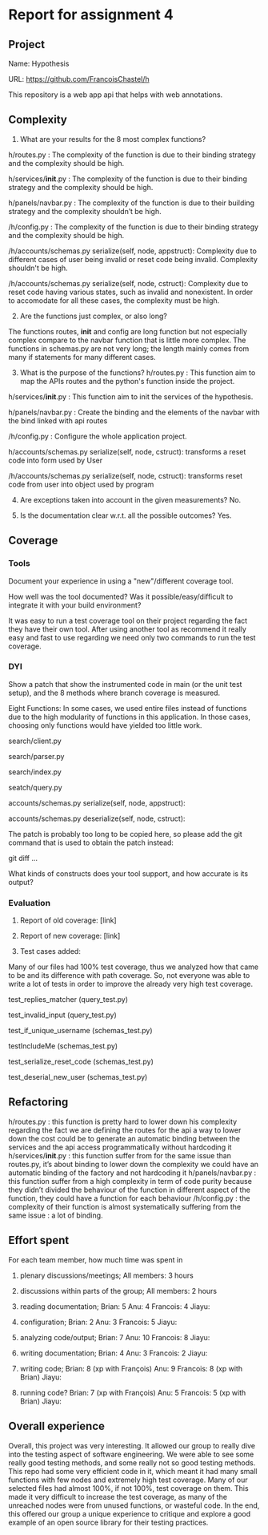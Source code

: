 # Report for assignment 4

## Project

Name: Hypothesis

URL: https://github.com/FrancoisChastel/h

This repository is a web app api that helps with web annotations.

## Complexity

1. What are your results for the 8 most complex functions?

h/routes.py : The complexity of the function is due to their binding strategy and the complexity should be high. 

h/services/__init__.py : The complexity of the function is due to their binding strategy and the complexity should be high. 

h/panels/navbar.py : The complexity of the function is due to their building strategy and the complexity shouldn’t  be high.

/h/config.py : The complexity of the function is due to their binding strategy and the complexity should be high.

/h/accounts/schemas.py serialize(self, node, appstruct): Complexity due to different cases of user being invalid or reset code being invalid. Complexity shouldn't be high. 

/h/accounts/schemas.py serialize(self, node, cstruct): Complexity due to reset code having various states, such as invalid and nonexistent. In order to accomodate for all these cases, the complexity must be high. 

2. Are the functions just complex, or also long?

The functions routes, __init__ and config are long function but not especially complex compare to the navbar function that is little more complex. The functions in schemas.py are not very long; the length mainly comes from many if statements for many different cases. 

3. What is the purpose of the functions?
h/routes.py : This function aim to map the APIs routes and the python's function inside the project.

h/services/__init__.py : This function aim to init the services of the hypothesis. 

h/panels/navbar.py : Create the binding and the elements of the navbar with the bind linked with api routes

/h/config.py : Configure the whole application project.

h/accounts/schemas.py serialize(self, node, cstruct): transforms a reset code into form used by User

/h/accounts/schemas.py serialize(self, node, cstruct): transforms reset code from user into object used by program

4. Are exceptions taken into account in the given measurements?
No.

5. Is the documentation clear w.r.t. all the possible outcomes?
Yes.


## Coverage

### Tools

Document your experience in using a "new"/different coverage tool.

How well was the tool documented? Was it possible/easy/difficult to
integrate it with your build environment?

It was easy to run a test coverage tool on their project regarding the fact they have their own tool. After using another tool as recommend it really easy and fast to use regarding we need only two commands to run the test coverage.

### DYI


Show a patch that show the instrumented code in main (or the unit test setup), and the 8 methods where branch coverage is measured.


Eight Functions:
In some cases, we used entire files instead of functions due to the high modularity of functions in this application. In those cases, choosing only functions would have yielded too little work. 

search/client.py

search/parser.py

search/index.py

seatch/query.py

accounts/schemas.py serialize(self, node, appstruct):

accounts/schemas.py deserialize(self, node, cstruct):

The patch is probably too long to be copied here, so please add the git command that is used to obtain the patch instead:

git diff ...

What kinds of constructs does your tool support, and how accurate is its output?



### Evaluation

1. Report of old coverage: [link]

2. Report of new coverage: [link]

3. Test cases added:
	
Many of our files had 100% test coverage, thus we analyzed how that came to be and its difference with path coverage. So, not everyone was able to write a lot of tests in order to improve the already very high test coverage.

test_replies_matcher (query_test.py)

test_invalid_input (query_test.py)

test_if_unique_username (schemas_test.py)

testIncludeMe (schemas_test.py)

test_serialize_reset_code (schemas_test.py)

test_deserial_new_user (schemas_test.py)



## Refactoring
h/routes.py : this function is pretty hard to lower down his complexity regarding the fact we are defining the routes for the api a way to lower down the cost could be to generate an automatic binding between the services and the api access programmatically without hardcoding it 
h/services/__init__.py : this function suffer from for the same issue than routes.py, it’s about binding to lower down the complexity we could have an automatic binding of the factory and not hardcoding it 
h/panels/navbar.py : this function suffer from a high complexity in term of code purity because they didn’t divided the behaviour of the function in different aspect of the function, they could have a function for each behaviour 
/h/config.py : the complexity of their function is almost systematically suffering from the same issue : a lot of binding.


## Effort spent

For each team member, how much time was spent in

1. plenary discussions/meetings;
	All members: 3 hours

2. discussions within parts of the group;
	All members: 2 hours

3. reading documentation;
	Brian: 5
	Anu: 4
	Francois: 4
	Jiayu:

4. configuration;
	Brian: 2
	Anu: 3
	Francois: 5
	Jiayu:

5. analyzing code/output;
	Brian: 7
	Anu: 10
	Francois: 8
	Jiayu:


6. writing documentation;
	Brian: 4
	Anu: 3
	Francois: 2
	Jiayu:


7. writing code;
	Brian: 8 (xp with François)
	Anu: 9
	Francois: 8 (xp with Brian)
	Jiayu:


8. running code?
	Brian: 7 (xp with François)
	Anu: 5
	Francois: 5 (xp with Brian)
	Jiayu:


## Overall experience

Overall, this project was very interesting. It allowed our group to really dive into the testing aspect of software engineering. We were able to see some really good testing methods, and some really not so good testing methods. This repo had some very efficient code in it, which meant it had many small functions with few nodes and extremely high test coverage. Many of our selected files had almost 100%, if not 100%, test coverage on them. This made it very difficult to increase the test coverage, as many of the unreached nodes were from unused functions, or wasteful code. In the end, this offered our group a unique experience to critique and explore a good example of an open source library for their testing practices.

